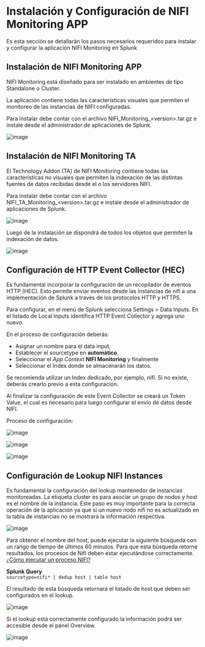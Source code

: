 # Instalación y Configuración de NIFI Monitoring APP

Es esta sección se detallarán los pasos necesarios requeridos para instalar y configurar la aplicación NIFI Monitoring en Splunk

## Instalación de NIFI Monitoring APP

NIFI Monitoring está diseñado para ser instalado en ambientes de tipo Standalone o Cluster.

La aplicación contiene todas las características visuales que permiten el monitoreo de las instancias de NIFI configuradas.

Para instalar debe contar con el archivo NIFI_Monitoring_<version\>.tar.gz e instale desde el administrador de aplicaciones de Splunk.

![image](/assets/images/splunk/upload_app.png)

## Instalación de NIFI Monitoring TA

El Technology Addon (TA) de NIFI Monitoring contiene todas las características no visuales que permiten la indexación de las distintas fuentes de datos recibidas desde el o los servidores NIFI.

Para instalar debe contar con el archivo NIFI_TA_Monitoring_<version\>.tar.gz e instale desde el administrador de aplicaciones de Splunk.

![image](/assets/images/splunk/upload_app.png)

Luego de la instalación se dispondrá de todos los objetos que permiten la indexación de datos.

![image](/assets/images/splunk/ta_objects.png)

## Configuración de HTTP Event Collector (HEC)

Es fundamental incorporar la configuración de un recopilador de eventos HTTP (HEC). Esto permite enviar eventos desde las instancias de nifi a una implementación de Splunk a través de los protocolos HTTP y HTTPS.

Para configurar, en el menú de Splunk selecciona Settings > Data Inputs. En el listado de Local Inputs identifica HTTP Event Collector y agrega uno nuevo.

En el proceso de configuración deberás:

- Asignar un nombre para el data input,
- Establecer el sourcetype en **automático**,
- Seleccionar el *App Context* **NIFI Monitoring** y finalmente
- Seleccionar el Index donde se almacenarán los datos.

Se recomienda utilizar un Index dedicado, por ejemplo, nifi. Si no existe, deberás crearlo previo a esta configuración.

Al finalizar la configuración de este Event Collector se creará un Token Value, el cual es necesario para luego configurar el envío de datos desde NIFI.

Proceso de configuración:

![image](/assets/images/splunk/add_hec_1.png)

![image](/assets/images/splunk/add_hec_2.png)

![image](/assets/images/splunk/add_hec_3.png)

## Configuración de Lookup NIFI Instances

Es fundamental la configuración del lookup mantenedor de instancias monitoreadas. La etiqueta cluster es para asociar un grupo de nodos y host es el nombre de la instancia.
Este paso es muy importante para la correcta operación de la aplicación ya que si un nuevo nodo nifi no es actualizado en la tabla de instancias no se mostrará la información respectiva.

![image](/assets/images/splunk/lookup_1.png)

Para obtener el nombre del host, puede ejecutar la siguiente búsqueda con un rango de tiempo de últimos 60 minutos. Para que esta búsqueda retorne resultados, los procesos de Nifi deben estar ejecutándose correctamente. [¿Cómo ejecutar un proceso NIFI?](/es/configuration/#habilitacion-del-envio-de-datos)

**Splunk Query**  
```sourcetype=nifi* | dedup host | table host ```

El resultado de esta búsqueda retornará el listado de host que deben ser configurados en el lookup.

![image](/assets/images/splunk/sourcetype_search.png)

Si el lookup está correctamente configurado la información podrá ser accesible desde el panel Overview.

![image](/assets/images/splunk/nifi_overview_lookup.png)